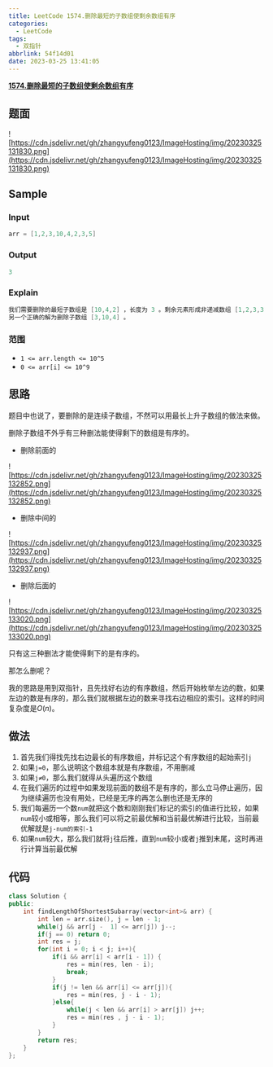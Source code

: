 ```yaml
---
title: LeetCode 1574.删除最短的子数组使剩余数组有序
categories:
  - LeetCode
tags:
  - 双指针
abbrlink: 54f14d01
date: 2023-03-25 13:41:05
---
```


**[1574.删除最短的子数组使剩余数组有序](https://leetcode.cn/problems/shortest-subarray-to-be-removed-to-make-array-sorted/description/)**

## 题面

![https://cdn.jsdelivr.net/gh/zhangyufeng0123/ImageHosting/img/20230325131830.png](https://cdn.jsdelivr.net/gh/zhangyufeng0123/ImageHosting/img/20230325131830.png)

## Sample

### Input

```cpp
arr = [1,2,3,10,4,2,3,5]
```

### Output

```cpp
3
```

### Explain

```cpp
我们需要删除的最短子数组是 [10,4,2] ，长度为 3 。剩余元素形成非递减数组 [1,2,3,3,5] 。
另一个正确的解为删除子数组 [3,10,4] 。
```

### 范围

- `1 <= arr.length <= 10^5`
- `0 <= arr[i] <= 10^9`

## 思路

题目中也说了，要删除的是连续子数组，不然可以用最长上升子数组的做法来做。

删除子数组不外乎有三种删法能使得剩下的数组是有序的。

- 删除前面的

![https://cdn.jsdelivr.net/gh/zhangyufeng0123/ImageHosting/img/20230325132852.png](https://cdn.jsdelivr.net/gh/zhangyufeng0123/ImageHosting/img/20230325132852.png)

- 删除中间的

![https://cdn.jsdelivr.net/gh/zhangyufeng0123/ImageHosting/img/20230325132937.png](https://cdn.jsdelivr.net/gh/zhangyufeng0123/ImageHosting/img/20230325132937.png)

- 删除后面的

![https://cdn.jsdelivr.net/gh/zhangyufeng0123/ImageHosting/img/20230325133020.png](https://cdn.jsdelivr.net/gh/zhangyufeng0123/ImageHosting/img/20230325133020.png)

只有这三种删法才能使得剩下的是有序的。

那怎么删呢？

我的思路是用到双指针，且先找好右边的有序数组，然后开始枚举左边的数，如果左边的数是有序的，那么我们就根据左边的数来寻找右边相应的索引。这样的时间复杂度是$O(n)$。

## 做法

1. 首先我们得找先找右边最长的有序数组，并标记这个有序数组的起始索引`j`
2. 如果`j=0`，那么说明这个数组本就是有序数组，不用删减
3. 如果`j≠0`，那么我们就得从头遍历这个数组
4. 在我们遍历的过程中如果发现前面的数组不是有序的，那么立马停止遍历，因为继续遍历也没有用处，已经是无序的再怎么删也还是无序的
5. 我们每遍历一个数`num`就把这个数和刚刚我们标记的索引的值进行比较，如果`num`较小或相等，那么我们可以将之前最优解和当前最优解进行比较，当前最优解就是`j-num的索引-1`
6. 如果`num`较大，那么我们就将`j`往后推，直到`num`较小或者`j`推到末尾，这时再进行计算当前最优解

## 代码

```cpp
class Solution {
public:
    int findLengthOfShortestSubarray(vector<int>& arr) {
        int len = arr.size(), j = len - 1;
        while(j && arr[j -  1] <= arr[j]) j--;
        if(j == 0) return 0;
        int res = j;
        for(int i = 0; i < j; i++){
            if(i && arr[i] < arr[i - 1]) {
                res = min(res, len - i);
                break;
            }
            if(j != len && arr[i] <= arr[j]){
                res = min(res, j - i - 1);
            }else{
                while(j < len && arr[i] > arr[j]) j++;
                res = min(res , j - i - 1);
            }
        }
        return res;
    }
};
```